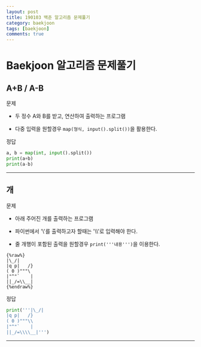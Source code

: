 ```yaml
---
layout: post
title: 190103 백준 알고리즘 문제풀기
category: baekjoon
tags: [baekjoon]
comments: true
---
```


# Baekjoon 알고리즘 문제풀기

## A+B / A-B

문제
- 두 정수 A와 B를 받고, 연산하여 출력하는 프로그램

- 다중 입력을 원할경우 `map(형식, input().split())`을 활용한다.

정답
```python
a, b = map(int, input().split())
print(a+b)
print(a-b)
```

---

## 개

문제
- 아래 주어진 개를 출력하는 프로그램

- 파이썬에서 '\\'를 출력하고자 할때는 '\\\\'로 입력해야 한다.
- 줄 개행이 포함된 출력을 원할경우 `print('''내용''')`을 이용한다.

```
{%raw%}
|\_/|
|q p|   /}
( 0 )"""\
|"^"`    |
||_/=\\__|
{%endraw%}
```

정답
```python
print('''|\_/|
|q p|   /}
( 0 )"""\\
|"^"`    |
||_/=\\\\__|''')
```

---

